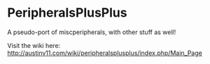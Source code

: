 PeripheralsPlusPlus
===================

A pseudo-port of miscperipherals, with other stuff as well!

Visit the wiki here: http://austinv11.com/wiki/peripheralsplusplus/index.php/Main_Page
